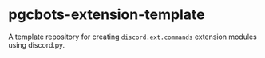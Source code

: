# pgcbots-extension-template
A template repository for creating `discord.ext.commands` extension modules using discord.py.
